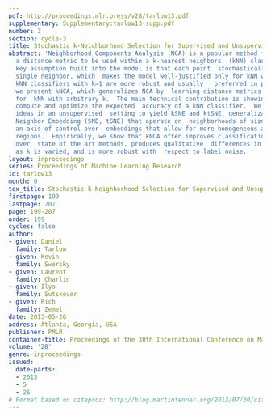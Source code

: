 ```yaml
---
pdf: http://proceedings.mlr.press/v28/tarlow13.pdf
supplementary: Supplementary:tarlow13-supp.pdf
number: 3
section: cycle-3
title: Stochastic k-Neighborhood Selection for Supervised and Unsupervised Learning
abstract: 'Neighborhood Components Analysis (NCA) is a popular method for  learning
  a distance metric to be used within a k-nearest neighbors  (kNN) classifier.    A
  key assumption built into the model is that each point  stochastically selects a
  single neighbor, which  makes the model well-justified only for kNN with k=1.  However,
  kNN classifiers with k>1 are more robust and usually   preferred in practice.     Here
  we present kNCA, which generalizes NCA by  learning distance metrics that are appropriate
  for  kNN with arbitrary k.  The main technical contribution is showing  how to efficiently
  compute and optimize the expected  accuracy of a kNN classifier.  We apply similar
  ideas in an unsupervised  setting to yield kSNE and ktSNE, generalizations of  Stochastic
  Neighbor Embedding (SNE, tSNE) that operate on  neighborhoods of size k, which provide
  an axis of control over  embeddings that allow for more homogeneous and interpretable
  regions.  Empirically, we show that kNCA often improves classification accuracy
  over  state of the art methods, produces qualitative  differences in the embeddings
  as k is varied, and is more robust with  respect to label noise. '
layout: inproceedings
series: Proceedings of Machine Learning Research
id: tarlow13
month: 0
tex_title: Stochastic k-Neighborhood Selection for Supervised and Unsupervised Learning
firstpage: 199
lastpage: 207
page: 199-207
order: 199
cycles: false
author:
- given: Daniel
  family: Tarlow
- given: Kevin
  family: Swersky
- given: Laurent
  family: Charlin
- given: Ilya
  family: Sutskever
- given: Rich
  family: Zemel
date: 2013-05-26
address: Atlanta, Georgia, USA
publisher: PMLR
container-title: Proceedings of the 30th International Conference on Machine Learning
volume: '28'
genre: inproceedings
issued:
  date-parts:
  - 2013
  - 5
  - 26
# Format based on citeproc: http://blog.martinfenner.org/2013/07/30/citeproc-yaml-for-bibliographies/
---
```

